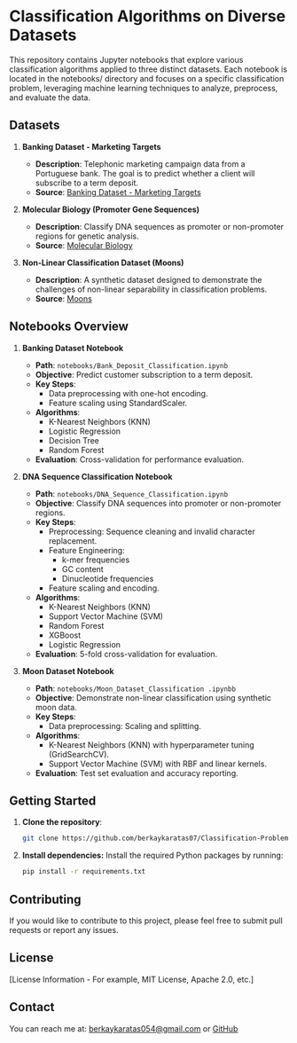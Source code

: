 # Classification Algorithms on Diverse Datasets

 This repository contains Jupyter notebooks that explore various classification algorithms applied to three distinct datasets. Each notebook is located in the notebooks/ directory and focuses on a specific classification problem, leveraging machine learning techniques to analyze, preprocess, and evaluate the data.
 
## Datasets

1. **Banking Dataset - Marketing Targets**  
   - **Description**: Telephonic marketing campaign data from a Portuguese bank. The goal is to predict whether a client will subscribe to a term deposit.  
   - **Source**: [Banking Dataset - Marketing Targets](https://www.kaggle.com/datasets/prakharrathi25/banking-dataset-marketing-targets) 

2. **Molecular Biology (Promoter Gene Sequences)**  
   - **Description**: Classify DNA sequences as promoter or non-promoter regions for genetic analysis.  
   - **Source**: [Molecular Biology](https://archive.ics.uci.edu/dataset/67/molecular+biology+promoter+gene+sequences)

3. **Non-Linear Classification Dataset (Moons)**  
   - **Description**: A synthetic dataset designed to demonstrate the challenges of non-linear separability in classification problems.  
   - **Source**: [Moons](https://www.kaggle.com/datasets/emadmakhlouf/linearly-inseperable-dataset)

  ## Notebooks Overview

1. **Banking Dataset Notebook**  
   - **Path**: `notebooks/Bank_Deposit_Classification.ipynb`  
   - **Objective**: Predict customer subscription to a term deposit.  
   - **Key Steps**:  
     - Data preprocessing with one-hot encoding.  
     - Feature scaling using StandardScaler.  
   - **Algorithms**:  
     - K-Nearest Neighbors (KNN)  
     - Logistic Regression  
     - Decision Tree  
     - Random Forest  
   - **Evaluation**: Cross-validation for performance evaluation.

2. **DNA Sequence Classification Notebook**  
   - **Path**: `notebooks/DNA_Sequence_Classification.ipynb`  
   - **Objective**: Classify DNA sequences into promoter or non-promoter regions.  
   - **Key Steps**:  
     - Preprocessing: Sequence cleaning and invalid character replacement.  
     - Feature Engineering:  
       - k-mer frequencies  
       - GC content  
       - Dinucleotide frequencies  
     - Feature scaling and encoding.  
   - **Algorithms**:  
     - K-Nearest Neighbors (KNN)  
     - Support Vector Machine (SVM)  
     - Random Forest  
     - XGBoost  
     - Logistic Regression  
   - **Evaluation**: 5-fold cross-validation for evaluation.

3. **Moon Dataset Notebook**  
   - **Path**: `notebooks/Moon_Dataset_Classification .ipynbb`  
   - **Objective**: Demonstrate non-linear classification using synthetic moon data.  
   - **Key Steps**:  
     - Data preprocessing: Scaling and splitting.  
   - **Algorithms**:  
     - K-Nearest Neighbors (KNN) with hyperparameter tuning (GridSearchCV).  
     - Support Vector Machine (SVM) with RBF and linear kernels.  
   - **Evaluation**: Test set evaluation and accuracy reporting.

  ## Getting Started

1. **Clone the repository**:
   ```bash
   git clone https://github.com/berkaykaratas07/Classification-Problems.git
   ```

2. **Install dependencies:** Install the required Python packages by running:
   ```bash
   pip install -r requirements.txt
   ```

## Contributing

If you would like to contribute to this project, please feel free to submit pull requests or report any issues.

## License

[License Information - For example, MIT License, Apache 2.0, etc.]

## Contact

You can reach me at: berkaykaratas054@gmail.com or [GitHub](https://github.com/berkaykaratas07)
